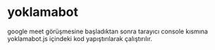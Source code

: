 # yoklamabot
google meet görüşmesine başladıktan sonra tarayıcı console kısmına yoklamabot.js içindeki kod yapıştırılarak çalıştırılır.

